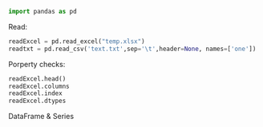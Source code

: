 ```python
import pandas as pd
```

Read:
```python
readExcel = pd.read_excel("temp.xlsx")
readtxt = pd.read_csv('text.txt',sep='\t',header=None, names=['one'])
```

Porperty checks:
```python
readExcel.head()
readExcel.columns
readExcel.index
readExcel.dtypes
```

DataFrame & Series
```python

```
